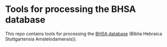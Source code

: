 # Tools for processing the BHSA database

This repo contains tools for processing the [BHSA database](https://etcbc.github.io/bhsa/) (Biblia Hebraica Stuttgartensia Amstelodamensis)).